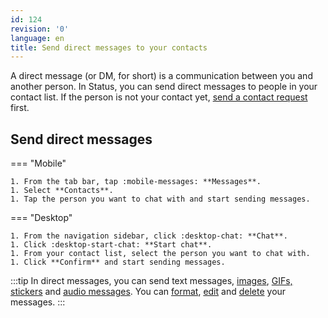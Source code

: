 ```yaml
---
id: 124
revision: '0'
language: en
title: Send direct messages to your contacts
---
```


A direct message (or DM, for short) is a communication between you and another person. In Status, you can send direct messages to people in your contact list. If the person is not your contact yet, [send a contact request](../your-profile-and-preferences/add-a-contact-in-status) first.

## Send direct messages

=== "Mobile"

    1. From the tab bar, tap :mobile-messages: **Messages**.
    1. Select **Contacts**.
    1. Tap the person you want to chat with and start sending messages.

=== "Desktop"

    1. From the navigation sidebar, click :desktop-chat: **Chat**.
    1. Click :desktop-start-chat: **Start chat**.
    1. From your contact list, select the person you want to chat with.
    1. Click **Confirm** and start sending messages.

:::tip
In direct messages, you can send text messages, [images](./share-images-in-status), [GIFs, stickers](./send-gifs-and-stickers) and [audio messages](./send-an-audio-message). You can [format](./format-your-messages), [edit](./edit-and-delete-your-messages#edit-messages) and [delete](./edit-and-delete-your-messages#delete-messages) your messages.
:::
